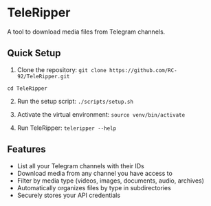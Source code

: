 # TeleRipper
A tool to download media files from Telegram channels.

## Quick Setup

1. Clone the repository:
``git clone https://github.com/RC-92/TeleRipper.git``

``cd TeleRipper``

2. Run the setup script:
``./scripts/setup.sh``

3. Activate the virtual environment:
``source venv/bin/activate``

4. Run TeleRipper:
``teleripper --help``

## Features
- List all your Telegram channels with their IDs
- Download media from any channel you have access to
- Filter by media type (videos, images, documents, audio, archives)
- Automatically organizes files by type in subdirectories
- Securely stores your API credentials
